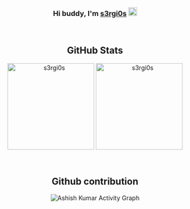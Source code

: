 <div align="center">
<h3 align="center">
Hi buddy, I'm <a href="https://www.instagram.com/marcobertagnolli/" target="_blank" rel="noreferrer">s3rgi0s</a>      <img style="height:20px;" src="https://external-content.duckduckgo.com/iu/?u=https%3A%2F%2Fmedia.tenor.com%2Fimages%2F30169e4a670daf12443df7d2dd140176%2Ftenor.gif&f=1&nofb=1">
</h3>

<br>

## GitHub Stats 

<p align="center">
<img height="200em" src="https://github-readme-stats.vercel.app/api?username=s3rgi0s&hide_border=true&count_private=true&show_icons=true&theme=ayu-mirage" alt="s3rgi0s" align = "center"/>
<img height="200em" src="https://github-readme-stats.vercel.app/api/top-langs?username=s3rgi0s&show_icons=true&locale=en&layout=compact&hide_border=true&theme=ayu-mirage" alt="s3rgi0s" align = "center"/>
</p>

</br>

## Github contribution

<p align="center"<a href="#"><img alt="Ashish Kumar Activity Graph" src="https://activity-graph.herokuapp.com/graph?username=s3rgi0s&bg_color=0D1117&color=f4cd7c&line=efc364&point=FFFFFF&hide_border=true&" /></a></p>
</div>
